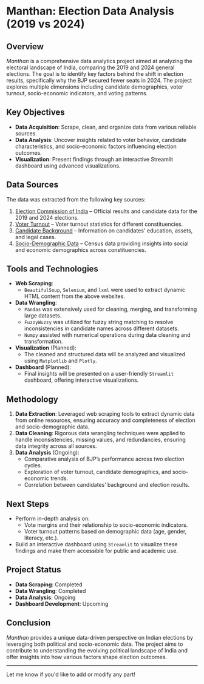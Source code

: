 # Manthan: Election Data Analysis (2019 vs 2024)

## Overview

_Manthan_ is a comprehensive data analytics project aimed at analyzing the electoral landscape of India, comparing the 2019 and 2024 general elections. The goal is to identify key factors behind the shift in election results, specifically why the BJP secured fewer seats in 2024. The project explores multiple dimensions including candidate demographics, voter turnout, socio-economic indicators, and voting patterns.

## Key Objectives

- **Data Acquisition**: Scrape, clean, and organize data from various reliable sources.
- **Data Analysis**: Uncover insights related to voter behavior, candidate characteristics, and socio-economic factors influencing election outcomes.
- **Visualization**: Present findings through an interactive Streamlit dashboard using advanced visualizations.

## Data Sources

The data was extracted from the following key sources:

1. [Election Commission of India](https://www.eci.gov.in) – Official results and candidate data for the 2019 and 2024 elections.
2. [Voter Turnout](https://www.indiavotes.com/) – Voter turnout statistics for different constituencies.
3. [Candidate Background](https://myneta.info/) – Information on candidates' education, assets, and legal cases.
4. [Socio-Demographic Data](https://www.census2011.co.in/) – Census data providing insights into social and economic demographics across constituencies.

## Tools and Technologies

- **Web Scraping**:
  - `BeautifulSoup`, `Selenium`, and `lxml` were used to extract dynamic HTML content from the above websites.
- **Data Wrangling**:
  - `Pandas` was extensively used for cleaning, merging, and transforming large datasets.
  - `FuzzyWuzzy` was utilized for fuzzy string matching to resolve inconsistencies in candidate names across different datasets.
  - `Numpy` assisted with numerical operations during data cleaning and transformation.
- **Visualization** (Planned):
  - The cleaned and structured data will be analyzed and visualized using `Matplotlib` and `Plotly`.
- **Dashboard** (Planned):
  - Final insights will be presented on a user-friendly `Streamlit` dashboard, offering interactive visualizations.

## Methodology

1. **Data Extraction**: Leveraged web scraping tools to extract dynamic data from online resources, ensuring accuracy and completeness of election and socio-demographic data.
2. **Data Cleaning**: Rigorous data wrangling techniques were applied to handle inconsistencies, missing values, and redundancies, ensuring data integrity across all sources.
3. **Data Analysis** (Ongoing):
   - Comparative analysis of BJP’s performance across two election cycles.
   - Exploration of voter turnout, candidate demographics, and socio-economic trends.
   - Correlation between candidates’ background and election results.

## Next Steps

- Perform in-depth analysis on:
  - Vote margins and their relationship to socio-economic indicators.
  - Voter turnout patterns based on demographic data (age, gender, literacy, etc.).
- Build an interactive dashboard using `Streamlit` to visualize these findings and make them accessible for public and academic use.

## Project Status

- **Data Scraping**: Completed
- **Data Wrangling**: Completed
- **Data Analysis**: Ongoing
- **Dashboard Development**: Upcoming

## Conclusion

_Manthan_ provides a unique data-driven perspective on Indian elections by leveraging both political and socio-economic data. The project aims to contribute to understanding the evolving political landscape of India and offer insights into how various factors shape election outcomes.

---

Let me know if you'd like to add or modify any part!
